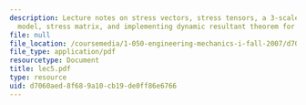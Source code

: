 ```yaml
---
description: Lecture notes on stress vectors, stress tensors, a 3-scale continuum
  model, stress matrix, and implementing dynamic resultant theorem for REV.
file: null
file_location: /coursemedia/1-050-engineering-mechanics-i-fall-2007/d7060aed8f689a10cb19de0ff86e6766_lec5.pdf
file_type: application/pdf
resourcetype: Document
title: lec5.pdf
type: resource
uid: d7060aed-8f68-9a10-cb19-de0ff86e6766
---
```

